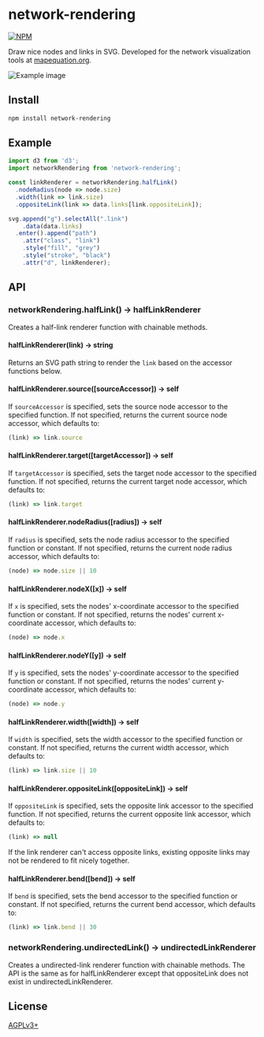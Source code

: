 # network-rendering
[![NPM](https://nodei.co/npm/network-rendering.png?downloads=true&stars=true)](https://www.npmjs.com/package/network-rendering)

Draw nice nodes and links in SVG. Developed for the network visualization tools at [mapequation.org](http://www.mapequation.org).

![Example image](https://cdn.rawgit.com/mapequation/network-rendering/4166608c9a292335b809faa56ecbe2dc751c29d7/example.svg)


Install
-------

```bash
npm install network-rendering
```


Example
-------

```js
import d3 from 'd3';
import networkRendering from 'network-rendering';

const linkRenderer = networkRendering.halfLink()
  .nodeRadius(node => node.size)
  .width(link => link.size)
  .oppositeLink(link => data.links[link.oppositeLink]);

svg.append("g").selectAll(".link")
    .data(data.links)
  .enter().append("path")
    .attr("class", "link")
    .style("fill", "grey")
    .style("stroke", "black")
    .attr("d", linkRenderer);
```


API
---

### networkRendering.halfLink() -> halfLinkRenderer

Creates a half-link renderer function with chainable methods.

#### halfLinkRenderer(link) -> string

Returns an SVG path string to render the `link` based on the accessor functions below.

#### halfLinkRenderer.source([sourceAccessor]) -> self

If `sourceAccessor` is specified, sets the source node accessor to the specified function. If not specified, returns the current source node accessor, which defaults to:

```js
(link) => link.source
```

#### halfLinkRenderer.target([targetAccessor]) -> self

If `targetAccessor` is specified, sets the target node accessor to the specified function. If not specified, returns the current target node accessor, which defaults to:

```js
(link) => link.target
```

#### halfLinkRenderer.nodeRadius([radius]) -> self

If `radius` is specified, sets the node radius accessor to the specified function or constant. If not specified, returns the current node radius accessor, which defaults to:

```js
(node) => node.size || 10
```

#### halfLinkRenderer.nodeX([x]) -> self

If `x` is specified, sets the nodes' x-coordinate accessor to the specified function or constant. If not specified, returns the nodes' current x-coordinate accessor, which defaults to:

```js
(node) => node.x
```

#### halfLinkRenderer.nodeY([y]) -> self

If `y` is specified, sets the nodes' y-coordinate accessor to the specified function or constant. If not specified, returns the nodes' current y-coordinate accessor, which defaults to:

```js
(node) => node.y
```

#### halfLinkRenderer.width([width]) -> self

If `width` is specified, sets the width accessor to the specified function or constant. If not specified, returns the current width accessor, which defaults to:

```js
(link) => link.size || 10
```

#### halfLinkRenderer.oppositeLink([oppositeLink]) -> self

If `oppositeLink` is specified, sets the opposite link accessor to the specified function. If not specified, returns the current opposite link accessor, which defaults to:

```js
(link) => null
```

If the link renderer can't access opposite links, existing opposite links may not be rendered to fit nicely together.


#### halfLinkRenderer.bend([bend]) -> self

If `bend` is specified, sets the bend accessor to the specified function or constant. If not specified, returns the current bend accessor, which defaults to:

```js
(link) => link.bend || 30
```

### networkRendering.undirectedLink() -> undirectedLinkRenderer

Creates a undirected-link renderer function with chainable methods.
The API is the same as for halfLinkRenderer except that oppositeLink does not exist in undirectedLinkRenderer.


License
-------

[AGPLv3+](https://github.com/mapequation/network-rendering/blob/master/LICENSE)
